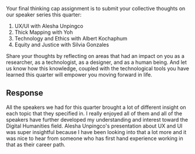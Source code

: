 Your final thinking cap assignment is to submit your collective thoughts on our speaker series this quarter:
1. UX/UI with Alesha Unpingco
2. Thick Mapping with Yoh
3. Technology and Ethics with Albert Kochaphum
4. Equity and Justice with Silvia Gonzales

Share your thoughts by reflecting on areas that had an impact on you as a researcher, as a technologist, as a designer, and as a human being. And let us know how this knowledge, coupled with the technological tools you have learned this quarter will empower you moving forward in life.

## Response
All the speakers we had for this quarter brought a lot of different insight on each topic that they specified in. I really enjoyed all of them and all of the speakers have further developed my understanding and interest toward the Digital Humanities field. Alesha Unpingco's presentation about UX and UI was super insightful because I have been looking into that a lot more and it was nice to hear from someone who has first hand experience working in that as their career path. 
